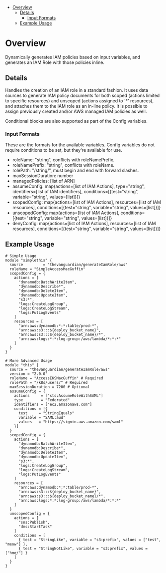 - [Overview](#overview)
  - [Details](#details)
    - [Input Formats](#input-formats)
  - [Example Usage](#example-usage)
# Overview

Dynamically generates IAM policies based on input variables, and generates an IAM Role with those policies inline.

## Details

Handles the creation of an IAM role in a standard fashion. It uses data sources to generate IAM policy documents for both scoped (actions limited to specific resources) and unscoped (actions assigned to '*' resources), and attaches them to the IAM role as an in-line policy. It is possible to assign previously created and/or AWS managed IAM policies as well.

Conditional blocks are also supported as part of the Config variables.

### Input Formats

These are the formats for the available variables. Config variables do not require conditions to be set, but they're available for use.

- roleName: "string", conflicts with roleNamePrefix.
- roleNamePrefix: "string", conflicts with roleName.
- rolePath: "/string/", must begin and end with forward slashes.
- maxSessionDuration: number
- managedPolicies: [list of ARN]
- assumeConfig: map{actions=[list of IAM Actions], type="string", identifiers=[list of IAM identifiers], conditions=[{test="string", variable="string", values=[list]}]}
- scopedConfig: map{actions=[list of IAM Actions], resources=[list of IAM resources], conditions=[{test="string", variable="string", values=[list]}]}
- unscopedConfig: map{actions=[list of IAM Actions], conditions=[{test="string", variable="string", values=[list]}]}
- denyConfig: map{actions=[list of IAM Actions], resources=[list of IAM resources], conditions=[{test="string", variable="string", values=[list]}]}

## Example Usage

```hcl
# Simple Usage
module "simplethis" {
  source         = "thevanguardian/generateIamRole/aws"
  roleName = "SimpleAccessMacGuffin"
  scopedConfig = {
    actions = [
      "dynamodb:BatchWriteItem",
      "dynamodb:Describe*",
      "dynamodb:DeleteItem",
      "dynamodb:UpdateItem",
      "s3:*",
      "logs:CreateLogGroup",
      "logs:CreateLogStream",
      "logs:PutLogEvents"
    ]
    resources = [
      "arn:aws:dynamodb:*:*:table/prod-*",
      "arn:aws:s3:::${deploy_bucket_name}",
      "arn:aws:s3:::${deploy_bucket_name}/*",
      "arn:aws:logs:*:*:log-group:/aws/lambda/*:*:*"
    ]
  }
}
```
```hcl
# More Advanced Usage
module "this" {
  source = "thevanguardian/generateIamRole/aws"
  version = "2.0.0"
  roleName = "AccessEKSMacGuffin" # Required
  rolePath = "/k8s/users/" # Required
  maxSessionDuration = 7200 # Optional
  assumeConfig = {
    actions     = ["sts:AssumeRoleWithSAML"]
    type        = "Federated"
    identifiers = ["ec2.amazonaws.com"]
    conditions = [{
      test     = "StringEquals"
      variable = "SAML:aud"
      values   = "https://signin.aws.amazon.com/saml"
    }]
  }
  scopedConfig = {
    actions = [
      "dynamodb:BatchWriteItem",
      "dynamodb:Describe*",
      "dynamodb:DeleteItem",
      "dynamodb:UpdateItem",
      "s3:*",
      "logs:CreateLogGroup",
      "logs:CreateLogStream",
      "logs:PutLogEvents"
    ]
    resources = [
      "arn:aws:dynamodb:*:*:table/prod-*",
      "arn:aws:s3:::${deploy_bucket_name}",
      "arn:aws:s3:::${deploy_bucket_name}/*",
      "arn:aws:logs:*:*:log-group:/aws/lambda/*:*:*"
    ]
  }
  unscopedConfig = {
    actions = [
      "sns:Publish",
      "dms:StartTask"
    ]
    conditions = [
      { test = "StringLike", variable = "s3:prefix", values = ["test", "meow"] },
      { test = "StringNotLike", variable = "s3:prefix", values = ["hme/"] }
    ]
  }
}
```